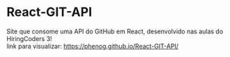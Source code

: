 # React-GIT-API

Site que consome uma API do GitHub em React, desenvolvido nas aulas do HiringCoders 3!                             
link para visualizar: https://phenog.github.io/React-GIT-API/
